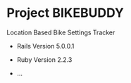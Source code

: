 # Project BIKEBUDDY
Location Based Bike Settings Tracker

* Rails Version 5.0.0.1
* Ruby Version 2.2.3

* ...
